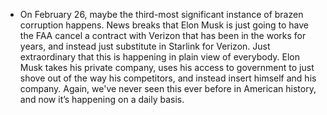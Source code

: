- On February 26, maybe the third-most significant instance of brazen corruption happens. News breaks that Elon Musk is just going to have the FAA cancel a contract with Verizon that has been in the works for years, and instead just substitute in Starlink for Verizon. Just extraordinary that this is happening in plain view of everybody. Elon Musk takes his private company, uses his access to government to just shove out of the way his competitors, and instead insert himself and his company. Again, we've never seen this ever before in American history, and now it’s happening on a daily basis.